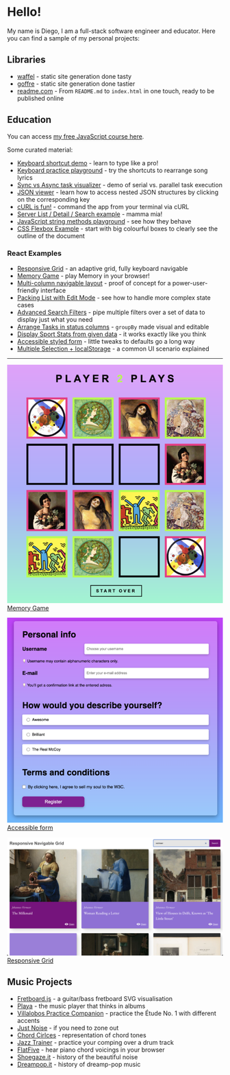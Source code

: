# Hello!

My name is Diego, I am a full-stack software engineer and educator. Here you can find a sample of my personal projects:

## Libraries

-   [waffel](https://moonwave99.github.io/waffel/) - static site generation done tasty
-   [goffre](https://moonwave99.github.io/goffre/) - static site generation done tastier
-   [readme.com](https://github.com/moonwave99/readme.com) - From `README.md` to `index.html` in one touch, ready to be published online

## Education

You can access [my free JavaScript course here](https://moonwave99.github.io/javascript-from-zero).

Some curated material:

-   [Keyboard shortcut demo](https://ntmhg.csb.app/) - learn to type like a pro!
-   [Keyboard practice playground](https://hk1mkw.csb.app/) - try the shortcuts to rearrange song lyrics
-   [Sync vs Async task visualizer](https://xwxy7p.csb.app/) - demo of serial vs. parallel task execution
-   [JSON viewer](https://grqxtp.csb.app/) - learn how to access nested JSON structures by clicking on the corresponding key
-   [cURL is fun!](https://vh3qr-3000.csb.app/) - command the app from your terminal via cURL
-   [Server List / Detail / Search example](https://t7x010-8080.csb.app/) - mamma mia!
-   [JavaScript string methods playground](https://6cpqpr.csb.app/) - see how they behave
-   [CSS Flexbox Example](https://msrws7.csb.app/) - start with big colourful boxes to clearly see the outline of the document

### React Examples

-   [Responsive Grid](https://y0vl1d-3000.csb.app/) - an adaptive grid, fully keyboard navigable
-   [Memory Game](https://ltsuc6.csb.app/) - play Memory in your browser!
-   [Multi-column navigable layout](https://pm52t.csb.app/) - proof of concept for a power-user-friendly interface
-   [Packing List with Edit Mode](https://wxq6rf.csb.app/) - see how to handle more complex state cases
-   [Advanced Search Filters](https://w68shq.csb.app/) - pipe multiple filters over a set of data to display just what you need
-   [Arrange Tasks in status columns](https://m2s3g9.csb.app/) - `groupBy` made visual and editable
-   [Display Sport Stats from given data](https://psd65t-5173.csb.app/) - it works exactly like you think
-   [Accessible styled form](https://sst5vx.csb.app/) - little tweaks to defaults go a long way
-   [Multiple Selection + localStorage](https://codesandbox.io/p/sandbox/multiple-selection-localstorage-66vxrd) - a common UI scenario explained

---

![Memory Game](./assets/memory_game.png)  
[Memory Game](https://ltsuc6.csb.app/)

![Accessible form](./assets/accessible_form.png)  
[Accessible form](https://sst5vx.csb.app/)

![Responsive Grid](./assets/responsible_navigable_grid.png)  
[Responsive Grid](https://y0vl1d-3000.csb.app/)

## Music Projects

-   [Fretboard.js](https://moonwave99.github.io/fretboard.js/) - a guitar/bass fretboard SVG visualisation
-   [Playa](https://moonwave99.github.io/playa/) - the music player that thinks in albums
-   [Villalobos Practice Companion](https://villa-lobos-trainer.vercel.app/) - practice the Étude No. 1 with different accents
-   [Just Noise](https://moonwave99.github.io/justnoise/) - if you need to zone out
-   [Chord Cirlces](https://moonwave99.github.io/music-experiments/circle-chords) - representation of chord tones
-   [Jazz Trainer](https://two-five-one-trainer.vercel.app/) - practice your comping over a drum track
-   [FlatFive](https://flatfive.netlify.app/sketch?p=IyBoZWxsbyEKIyBzZWUgdGhlIEhlbHAgc2VjdGlvbiB0byBrbm93IGhvdyB0byB3cml0ZSB5b3VyIHNrZXRjaAprZXk6IEVtCm1ldGVyOiA0LzQKdGl0bGU6IE15IE5ldyBTa2V0Y2gKCiMgd3JpdGUgY2hvcmRzIGJlbG93IG9uIHNlcGFyYXRlIGxpbmVzCkVzdXMyCkFtNgpDIzExCkI3IzUKRW05) - hear piano chord voicings in your browser
-   [Shoegaze.it](https://shoegaze.netlify.app/en/) - history of the beautiful noise
-   [Dreampop.it](https://dreampop.it) - history of dreamp-pop music
